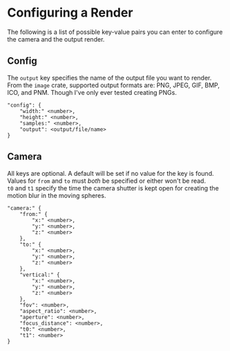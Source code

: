 # Configuring a Render

The following is a list of possible key-value pairs you can enter to configure the camera and the output render.

## Config

The `output` key specifies the name of the output file you want to render. From the `image` crate, supported output formats are: PNG, JPEG, GIF, BMP, ICO, and PNM. Though I've only ever tested creating PNGs.

```
"config": {
    "width:" <number>,
    "height:" <number>,
    "samples:" <number>,
    "output": <output/file/name>
}
```

## Camera

All keys are optional. A default will be set if no value for the key is found. Values for `from` and `to` must *both* be specified or either won't be read.  
`t0` and `t1` specify the time the camera shutter is kept open for creating the motion blur in the moving spheres.

```
"camera:" {
    "from:" {
        "x:" <number>,
        "y:" <number>,
        "z:" <number>
    },
    "to:" {
        "x:" <number>,
        "y:" <number>,
        "z:" <number>
    },
    "vertical:" {
        "x:" <number>,
        "y:" <number>,
        "z:" <number>
    },
    "fov": <number>,
    "aspect_ratio": <number>,
    "aperture": <number>,
    "focus_distance": <number>,
    "t0:" <number>,
    "t1": <number>
}
```